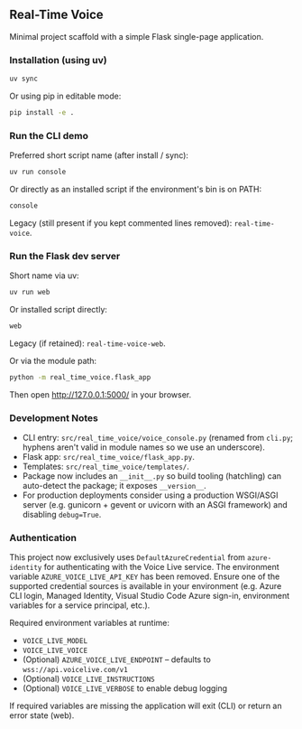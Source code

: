 ## Real-Time Voice

Minimal project scaffold with a simple Flask single-page application.

### Installation (using uv)

```bash
uv sync
```

Or using pip in editable mode:

```bash
pip install -e .
```

### Run the CLI demo

Preferred short script name (after install / sync):

```bash
uv run console
```

Or directly as an installed script if the environment's bin is on PATH:

```bash
console
```

Legacy (still present if you kept commented lines removed): `real-time-voice`.

### Run the Flask dev server

Short name via uv:

```bash
uv run web
```

Or installed script directly:

```bash
web
```

Legacy (if retained): `real-time-voice-web`.

Or via the module path:

```bash
python -m real_time_voice.flask_app
```

Then open http://127.0.0.1:5000/ in your browser.

### Development Notes

* CLI entry: `src/real_time_voice/voice_console.py` (renamed from `cli.py`; hyphens aren't valid in module names so we use an underscore).
* Flask app: `src/real_time_voice/flask_app.py`.
* Templates: `src/real_time_voice/templates/`.
* Package now includes an `__init__.py` so build tooling (hatchling) can auto-detect the package; it exposes `__version__`.
* For production deployments consider using a production WSGI/ASGI server (e.g. gunicorn + gevent or uvicorn with an ASGI framework) and disabling `debug=True`.

### Authentication

This project now exclusively uses `DefaultAzureCredential` from `azure-identity` for authenticating with the Voice Live service. The environment variable `AZURE_VOICE_LIVE_API_KEY` has been removed. Ensure one of the supported credential sources is available in your environment (e.g. Azure CLI login, Managed Identity, Visual Studio Code Azure sign-in, environment variables for a service principal, etc.).

Required environment variables at runtime:

* `VOICE_LIVE_MODEL`
* `VOICE_LIVE_VOICE`
* (Optional) `AZURE_VOICE_LIVE_ENDPOINT` – defaults to `wss://api.voicelive.com/v1`
* (Optional) `VOICE_LIVE_INSTRUCTIONS`
* (Optional) `VOICE_LIVE_VERBOSE` to enable debug logging

If required variables are missing the application will exit (CLI) or return an error state (web).

